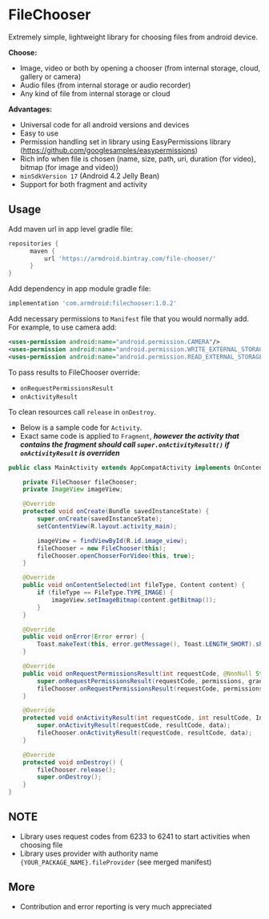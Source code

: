 # FileChooser

Extremely simple, lightweight library for choosing files from android device. 

**Choose:**
* Image, video or both by opening a chooser (from internal storage, cloud, gallery or camera)
* Audio files (from internal storage or audio recorder)
* Any kind of file from internal storage or cloud

**Advantages:**
* Universal code for all android versions and devices
* Easy to use
* Permission handling set in library using EasyPermissions library (https://github.com/googlesamples/easypermissions)
* Rich info when file is chosen (name, size, path, uri, duration (for video), bitmap (for image and video))
* `minSdkVersion 17` (Android 4.2 Jelly Bean)
* Support for both fragment and activity


## Usage ##

Add maven url in app level gradle file:

```gradle
repositories {
      maven {
          url 'https://armdroid.bintray.com/file-chooser/'
      }
}
```

Add dependency in app module gradle file:

```gradle
implementation 'com.armdroid:filechooser:1.0.2'
```

Add necessary permissions to `Manifest` file that you would normally add. For example, to use camera add:

```xml
<uses-permission android:name="android.permission.CAMERA"/>
<uses-permission android:name="android.permission.WRITE_EXTERNAL_STORAGE"/>
<uses-permission android:name="android.permission.READ_EXTERNAL_STORAGE"/>
```

To pass results to FileChooser override:
* `onRequestPermissionsResult`
* `onActivityResult`

To clean resources call `release` in `onDestroy`.
* Below is a sample code for `Activity`.
* Exact same code is applied to `Fragment`, **_however the activity that contains the fragment should call `super.onActivityResult()` if `onActivityResult` is overriden_**

```java
public class MainActivity extends AppCompatActivity implements OnContentSelectedListener {

    private FileChooser fileChooser;
    private ImageView imageView;

    @Override
    protected void onCreate(Bundle savedInstanceState) {
        super.onCreate(savedInstanceState);
        setContentView(R.layout.activity_main);

        imageView = findViewById(R.id.image_view);
        fileChooser = new FileChooser(this);
        fileChooser.openChooserForVideo(this, true);
    }

    @Override
    public void onContentSelected(int fileType, Content content) {
        if (fileType == FileType.TYPE_IMAGE) {
            imageView.setImageBitmap(content.getBitmap());
        }
    }

    @Override
    public void onError(Error error) {
        Toast.makeText(this, error.getMessage(), Toast.LENGTH_SHORT).show();
    }

    @Override
    public void onRequestPermissionsResult(int requestCode, @NonNull String[] permissions, @NonNull int[] grantResults) {
        super.onRequestPermissionsResult(requestCode, permissions, grantResults);
        fileChooser.onRequestPermissionsResult(requestCode, permissions, grantResults);
    }

    @Override
    protected void onActivityResult(int requestCode, int resultCode, Intent data) {
        super.onActivityResult(requestCode, resultCode, data);
        fileChooser.onActivityResult(requestCode, resultCode, data);
    }

    @Override
    protected void onDestroy() {
        fileChooser.release();
        super.onDestroy();
    }
}
```

## NOTE ##
* Library uses request codes from 6233 to 6241 to start activities when choosing file
* Library uses provider with authority name `{YOUR_PACKAGE_NAME}.fileProvider` (see merged manifest)

## More ##
* Contribution and error reporting is very much appreciated
